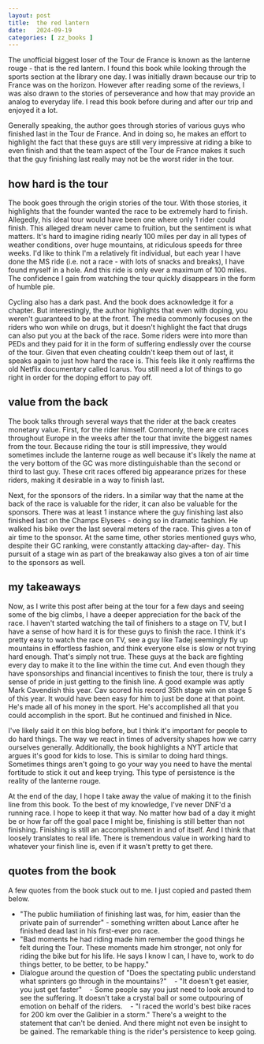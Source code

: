 ```yaml
---
layout: post
title:  the red lantern
date:   2024-09-19
categories: [ zz_books ]
---
```


The unofficial biggest loser of the Tour de France is known as 
the lanterne rouge - that is the red lantern. I found this book
while looking through the sports section at the library one 
day. I was initially drawn because our trip to France was on the
horizon. However after reading some of the reviews, I was also drawn
to the stories of perseverance and how that may provide an 
analog to everyday life. I read this book before during and after 
our trip and enjoyed it a lot.

Generally speaking, the author goes
through stories of various guys who finished last in the Tour
de France. And in doing so, he makes an effort to highlight the
fact that these guys are still very impressive at riding a bike
to even finish and that the team aspect of the Tour de France 
makes it such that the guy finishing last really may not be the
worst rider in the tour. 

## how hard is the tour
The book goes through the origin stories of the tour. With
those stories, it highlights that the founder wanted the race
to be extremely hard to finish. Allegedly, his ideal tour would
have been one where only 1 rider could finish. This alleged
dream never came to fruition, but the sentiment is what
matters. It's hard to imagine riding nearly 100 miles per
day in all types of weather conditions, over huge mountains,
at ridiculous speeds for three weeks. I'd like to think I'm 
a relatively fit individual, but each year I have done the MS ride 
(i.e. not a race - with lots of snacks and breaks), I have found
myself in a hole. And this ride is only ever a maximum of 100 
miles. The confidence I gain from watching the tour quickly
disappears in the form of humble pie.

Cycling also has a dark past. And the book does acknowledge it 
for a chapter. But interestingly, the author highlights that
even with doping, you weren't guaranteed to be at the front. The
media commonly focuses on the riders who won while on drugs, but
it doesn't highlight the fact that drugs can also put you at
the back of the race. Some riders were into more than PEDs and
they paid for it in the form of suffering endlessly over the course
of the tour. Given that even cheating couldn't keep them out of 
last, it speaks again to just how hard the race is. This feels like
it only reaffirms the old Netflix documentary called Icarus. 
You still need a lot of things to go right in order for the
doping effort to pay off.

## value from the back
The book talks through several ways that the rider at the back
creates monetary value. First, for the rider himself. Commonly,
there are crit races throughout Europe in the weeks after the
tour that invite the biggest names from the tour. Because riding
the tour is still impressive, they would sometimes include the
lanterne rouge as well because it's likely the name at the very
bottom of the GC was more distinguishable than the second or 
third to last guy. These crit races offered big appearance prizes
for these riders, making it desirable in a way to finish last.

Next, for the sponsors of the riders. In a similar way that the
name at the back of the race is valuable for the rider, it can 
also be valuable for the sponsors. There was at least 1 instance 
where the guy finishing last also finished last on the Champs 
Elysees - doing so in dramatic fashion. He walked his bike over the
last several meters of the race. This gives a ton of air time to 
the sponsor. At the same time, other stories mentioned guys
who, despite their GC ranking, were constantly attacking day-after-
day. This pursuit of a stage win as part of the breakaway
also gives a ton of air time to the sponsors as well.

## my takeaways
Now, as I write this post after being at the tour for a few days
and seeing some of the big climbs, I have a deeper appreciation
for the back of the race. I haven't started watching the tail of 
finishers to a stage on TV, but I have a sense of how hard
it is for these guys to finish the race. I think it's pretty easy 
to watch the race on TV, see a guy like Tadej seemingly fly
up mountains in effortless fashion, and think everyone else is
slow or not trying hard enough. That's simply not true. 
These guys at the 
back are fighting every day to make it to the line
within the time cut. And even though they have sponsorships
and financial incentives to finish the tour, there is truly
a sense of pride in just getting to the finish line.
A good example was aptly Mark Cavendish this year. Cav scored
his record 35th stage win on stage 5 of this year. It would
have been easy for him to just be done at that point. He's
made all of his money in the sport. He's accomplished all
that you could accomplish in the sport. But he continued 
and finished in Nice.

I've likely said it on this blog before, but I think it's 
important for people to do hard things. The way we react in times
of adversity shapes how we carry ourselves generally. Additionally,
the book highlights a NYT article that argues it's good for
kids to lose. This is similar to doing hard things. Sometimes
things aren't going to go your way you need to have the 
mental fortitude to stick it out and keep trying. This type of
persistence is the reality of the lanterne rouge. 

At the end of the day, I hope I take away the value of making it
to the finish line from this book. To the best of my knowledge,
I've never DNF'd a running race. I hope to keep it that way. 
No matter how bad of a day it might be or how far off the goal
pace I might be, finishing is still better than not finishing.
Finishing is still an accomplishment in and of itself. And I 
think that loosely
translates to real life. There is tremendous value in working 
hard to whatever your finish line is, even if it wasn't pretty
to get there. 

## quotes from the book
A few quotes from the book stuck out to me. I just copied and
pasted them below.
- "The public humiliation of finishing last was, for him, easier
than the private pain of surrender" - something written about
Lance after he finished dead last in his first-ever pro race.
- "Bad moments he had riding made him remember the good things
he felt during the Tour. These moments made him stronger, not only
for riding the bike but for his life. He says I know I can, I
have to, work to do things better, to be better, to be happy."
- Dialogue around the question of "Does the spectating public understand what
sprinters go through in the mountains?"
   - "It doesn't get easier, you just get faster"
   - Some people say you just need to look around to see the
 suffering. It doesn't take a crystal ball or some outpouring
 of emotion on behalf of the riders.
   - "I raced the world's best bike races for 200 km over the
 Galibier in a storm." There's a weight to the statement that
can't be denied. And there might not even be insight to be
gained. The remarkable thing is the rider's persistence to keep
going.
